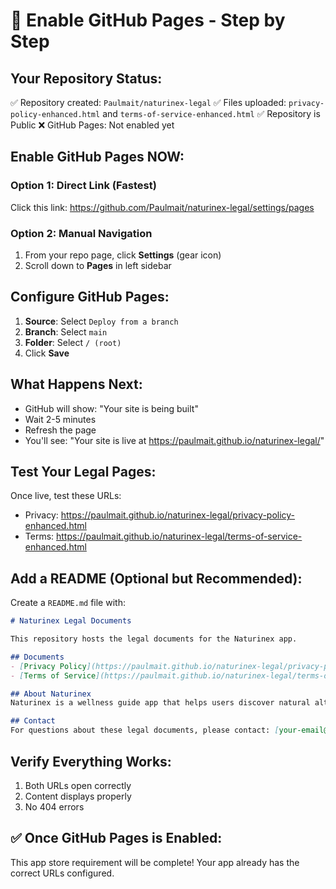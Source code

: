 # 🚀 Enable GitHub Pages - Step by Step

## Your Repository Status:
✅ Repository created: `Paulmait/naturinex-legal`
✅ Files uploaded: `privacy-policy-enhanced.html` and `terms-of-service-enhanced.html`
✅ Repository is Public
❌ GitHub Pages: Not enabled yet

## Enable GitHub Pages NOW:

### Option 1: Direct Link (Fastest)
Click this link: https://github.com/Paulmait/naturinex-legal/settings/pages

### Option 2: Manual Navigation
1. From your repo page, click **Settings** (gear icon)
2. Scroll down to **Pages** in left sidebar

## Configure GitHub Pages:
1. **Source**: Select `Deploy from a branch`
2. **Branch**: Select `main`
3. **Folder**: Select `/ (root)`
4. Click **Save**

## What Happens Next:
- GitHub will show: "Your site is being built"
- Wait 2-5 minutes
- Refresh the page
- You'll see: "Your site is live at https://paulmait.github.io/naturinex-legal/"

## Test Your Legal Pages:
Once live, test these URLs:
- Privacy: https://paulmait.github.io/naturinex-legal/privacy-policy-enhanced.html
- Terms: https://paulmait.github.io/naturinex-legal/terms-of-service-enhanced.html

## Add a README (Optional but Recommended):
Create a `README.md` file with:
```markdown
# Naturinex Legal Documents

This repository hosts the legal documents for the Naturinex app.

## Documents
- [Privacy Policy](https://paulmait.github.io/naturinex-legal/privacy-policy-enhanced.html)
- [Terms of Service](https://paulmait.github.io/naturinex-legal/terms-of-service-enhanced.html)

## About Naturinex
Naturinex is a wellness guide app that helps users discover natural alternatives and educational information about health and wellness.

## Contact
For questions about these legal documents, please contact: [your-email@example.com]
```

## Verify Everything Works:
1. Both URLs open correctly
2. Content displays properly
3. No 404 errors

## ✅ Once GitHub Pages is Enabled:
This app store requirement will be complete! Your app already has the correct URLs configured.